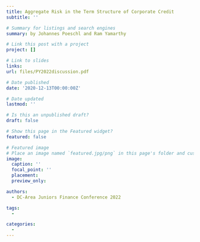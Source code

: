 ```yaml
---
title: Aggregate Risk in the Term Structure of Corporate Credit
subtitle: ''

# Summary for listings and search engines
summary: by Johannes Poeschl and Ram Yamarthy

# Link this post with a project
project: []

# Link to slides
links:
url: files/PY2022discussion.pdf

# Date published
date: '2020-12-13T00:00:00Z'

# Date updated
lastmod: ''

# Is this an unpublished draft?
draft: false

# Show this page in the Featured widget?
featured: false

# Featured image
# Place an image named `featured.jpg/png` in this page's folder and customize its options here.
image:
  caption: ''
  focal_point: ''
  placement: 
  preview_only: 

authors:
  - DC-Area Juniors Finance Conference 2022

tags:
  - 

categories:
  - 
---
```



